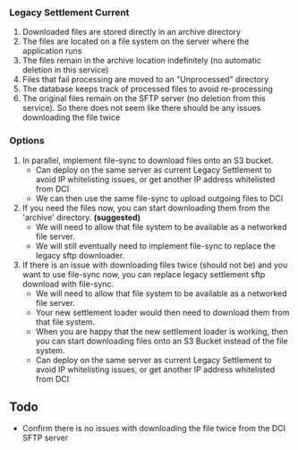 
### Legacy Settlement Current

1. Downloaded files are stored directly in an archive directory
2. The files are located on a file system on the server where the application runs
3. The files remain in the archive location indefinitely (no automatic deletion in this service)
4. Files that fail processing are moved to an "Unprocessed" directory
5. The database keeps track of processed files to avoid re-processing
6. The original files remain on the SFTP server (no deletion from this service). So there does not seem like there should be any issues downloading the file twice
### Options
1. In parallel, implement file-sync to download files onto an S3 bucket.
	- Can deploy on the same server as current Legacy Settlement to avoid IP whitelisting issues, or get another IP address whitelisted from DCI 
	- We can then use the same file-sync to upload outgoing files to DCI
2. If you need the files now, you can start downloading them from the 'archive' directory.  **(suggested)**
	- We will need to allow that file system to be available as a networked file server. 
	- We will still eventually need to implement file-sync to replace the legacy sftp downloader.
3. If there is an issue with downloading files twice (should not be) and you want to use file-sync now, you can replace legacy settlement sftp download with file-sync. 
	- We will need to allow that file system to be available as a networked file server. 
	- Your new settlement loader would then need to download them from that file system. 
	- When you are happy that the new settlement loader is working, then you can start downloading files onto an S3 Bucket instead of the file system.
	- Can deploy on the same server as current Legacy Settlement to avoid IP whitelisting issues, or get another IP address whitelisted from DCI 
## Todo
- Confirm there is no issues with downloading the file twice from the DCI SFTP server 